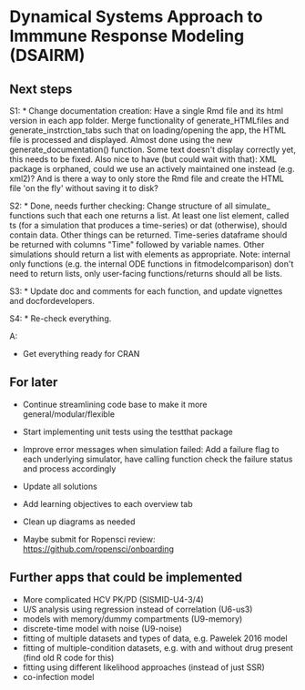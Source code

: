 # Dynamical Systems Approach to Immmune Response Modeling (DSAIRM) 

## Next steps
S1: * Change documentation creation: Have a single Rmd file and its html version in each app folder. Merge functionality of generate_HTMLfiles and generate_instrction_tabs such that on loading/opening the app, the HTML file is processed and displayed. Almost done using the new generate_documentation() function. Some text doesn't display correctly yet, this needs to be fixed. Also nice to have (but could wait with that): XML package is orphaned, could we use an actively maintained one instead (e.g. xml2)? And is there a way to only store the Rmd file and create the HTML file 'on the fly' without saving it to disk?

S2: * Done, needs further checking: Change structure of all simulate_ functions such that each one returns a list. At least one list element, called ts (for a simulation that produces a time-series) or dat (otherwise), should contain data. Other things can be returned.
Time-series dataframe should be returned with columns "Time" followed by variable names. Other simulations should return a list with elements as appropriate. Note: internal only functions (e.g. the internal ODE functions in fitmodelcomparison) don't need to return lists, only user-facing functions/returns should all be lists.   

S3: * Update doc and comments for each function, and update vignettes and docfordevelopers. 

S4: * Re-check everything.


A:
* Get everything ready for CRAN


## For later
* Continue streamlining code base to make it more general/modular/flexible
* Start implementing unit tests using the testthat package
* Improve error messages when simulation failed: Add a failure flag to each underlying simulator, have calling function check the failure status and process accordingly

* Update all solutions 
* Add learning objectives to each overview tab
* Clean up diagrams as needed
* Maybe submit for Ropensci review: https://github.com/ropensci/onboarding


## Further apps that could be implemented
* More complicated HCV PK/PD (SISMID-U4-3/4)
* U/S analysis using regression instead of correlation (U6-us3)
* models with memory/dummy compartments (U9-memory)
* discrete-time model with noise (U9-noise)
* fitting of multiple datasets and types of data, e.g. Pawelek 2016 model
* fitting of multiple-condition datasets, e.g. with and without drug present (find old R code for this) 
* fitting using different likelihood approaches (instead of just SSR)
* co-infection model
